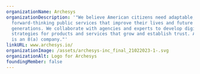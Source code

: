 ```yaml
---
organizationName: Archesys
organizationDescription: '"We believe American citizens need adaptable,
  forward-thinking public services that improve their lives and future
  generations. We collaborate with agencies and experts to develop digital
  strategies for products and services that grow and establish trust. Archesys
  is an 8(a) company."'
linkURL: www.archesys.io/
organizationImage: /assets/archesys-inc_final_21022023-1-.svg
organizationAlt: Logo for Archesys
foundingMember: false
---
```

